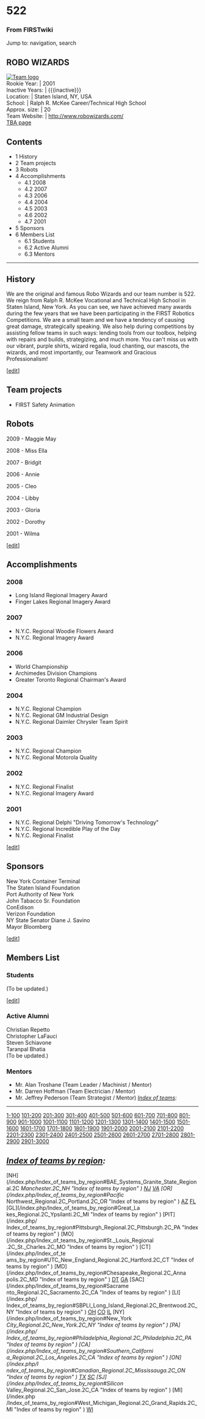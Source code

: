 # 522

### From FIRSTwiki

Jump to: navigation, search

ROBO WIZARDS  
---  
[![Team logo](/media/b/b2/Theteamlogo.jpg)](/index.php/Image:Theteamlogo.jpg
"Team logo" )  
Rookie Year: | 2001  
Inactive Years: | {{{inactive}}}  
Location: | Staten Island, NY, USA  
School: | Ralph R. McKee Career/Technical High School  
Approx. size: | 20  
Team Website: | <http://www.robowizards.com/>  
[TBA page](http://www.thebluealliance.net/tbatv/team.php?team=522
"http://www.thebluealliance.net/tbatv/team.php?team=522" )  
  
  

## Contents

  * 1 History
  * 2 Team projects
  * 3 Robots
  * 4 Accomplishments
    * 4.1 2008
    * 4.2 2007
    * 4.3 2006
    * 4.4 2004
    * 4.5 2003
    * 4.6 2002
    * 4.7 2001
  * 5 Sponsors
  * 6 Members List
    * 6.1 Students
    * 6.2 Active Alumni
    * 6.3 Mentors  
---  
  

## History

We are the original and famous Robo Wizards and our team number is 522. We
reign from Ralph R. McKee Vocational and Technical High School in Staten
Island, New York. As you can see, we have achieved many awards during the few
years that we have been participating in the FIRST Robotics Competitions. We
are a small team and we have a tendency of causing great damage, strategically
speaking. We also help during competitions by assisting fellow teams in such
ways: lending tools from our toolbox, helping with repairs and builds,
strategizing, and much more. You can't miss us with our vibrant, purple
shirts, wizard regalia, loud chanting, our mascots, the wizards, and most
importantly, our Teamwork and Gracious Professionalism!

[[edit](/index.php?title=522&action=edit&section=2 "Edit section: Team
projects" )]

## Team projects

  * FIRST Safety Animation 


## Robots

2009 - Maggie May

2008 - Miss Ella

2007 - Bridgit

2006 - Annie

2005 - Cleo

2004 - Libby

2003 - Gloria

2002 - Dorothy

2001 - Wilma

[[edit](/index.php?title=522&action=edit&section=4 "Edit section:
Accomplishments" )]

## Accomplishments


### 2008

  * Long Island Regional Imagery Award 
  * Finger Lakes Regional Imagery Award 


### 2007

  * N.Y.C. Regional Woodie Flowers Award 
  * N.Y.C. Regional Imagery Award 


### 2006

  * World Championship 
  * Archimedes Division Champions 
  * Greater Toronto Regional Chairman's Award 


### 2004

  * N.Y.C. Regional Champion 
  * N.Y.C. Regional GM Industrial Design 
  * N.Y.C. Regional Daimler Chrysler Team Spirit 


### 2003

  * N.Y.C. Regional Champion 
  * N.Y.C. Regional Motorola Quality 


### 2002

  * N.Y.C. Regional Finalist 
  * N.Y.C. Regional Imagery Award 


### 2001

  * N.Y.C. Regional Delphi "Driving Tomorrow's Technology" 
  * N.Y.C. Regional Incredible Play of the Day 
  * N.Y.C. Regional Finalist 

[[edit](/index.php?title=522&action=edit&section=12 "Edit section: Sponsors"
)]

## Sponsors

New York Container Terminal  
The Staten Island Foundation  
Port Authority of New York  
John Tabacco Sr. Foundation  
ConEdison  
Verizon Foundation  
NY State Senator Diane J. Savino  
Mayor Bloomberg  

[[edit](/index.php?title=522&action=edit&section=13 "Edit section: Members
List" )]

## Members List


### Students

(To be updated.)

[[edit](/index.php?title=522&action=edit&section=15 "Edit section: Active
Alumni" )]

### Active Alumni

Christian Repetto  
Christopher LaFauci  
Steven Schiavone  
Taranpal Bhatia  
(To be updated.)


### Mentors

  * Mr. Alan Troshane (Team Leader / Machinist / Mentor) 
  * Mr. Darren Hoffman (Team Electrician / Mentor) 
  * Mr. Jeffrey Pederson (Team Strategist / Mentor) 
_[Index of teams](/index.php/Index_of_teams "Index of teams" ):_  
---  
  
[1-100](/index.php/Index_of_teams#1-100 "Index of teams" )
[101-200](/index.php/Index_of_teams#101-200 "Index of teams" )
[201-300](/index.php/Index_of_teams#201-300 "Index of teams" )
[301-400](/index.php/Index_of_teams#301-400 "Index of teams" )
[401-500](/index.php/Index_of_teams#401-500 "Index of teams" )
[501-600](/index.php/Index_of_teams#501-600 "Index of teams" )
[601-700](/index.php/Index_of_teams#601-700 "Index of teams" )
[701-800](/index.php/Index_of_teams#701-800 "Index of teams" )
[801-900](/index.php/Index_of_teams#801-900 "Index of teams" )
[901-1000](/index.php/Index_of_teams#901-1000 "Index of teams" )
[1001-1100](/index.php/Index_of_teams#1001-1100 "Index of teams" )
[1101-1200](/index.php/Index_of_teams#1101-1200 "Index of teams" )
[1201-1300](/index.php/Index_of_teams#1201-1300 "Index of teams" )
[1301-1400](/index.php/Index_of_teams#1301-1400 "Index of teams" )
[1401-1500](/index.php/Index_of_teams#1401-1500 "Index of teams" )
[1501-1600](/index.php/Index_of_teams#1501-1600 "Index of teams" )
[1601-1700](/index.php/Index_of_teams#1601-1700 "Index of teams" )
[1701-1800](/index.php/Index_of_teams#1701-1800 "Index of teams" )
[1801-1900](/index.php/Index_of_teams#1801-1900 "Index of teams" )
[1901-2000](/index.php/Index_of_teams#1901-2000 "Index of teams" )
[2001-2100](/index.php/Index_of_teams#2001-2100 "Index of teams" )
[2101-2200](/index.php/Index_of_teams#2101-2200 "Index of teams" )
[2201-2300](/index.php/Index_of_teams#2201-2300 "Index of teams" )
[2301-2400](/index.php/Index_of_teams#2301-2400 "Index of teams" )
[2401-2500](/index.php/Index_of_teams#2401-2500 "Index of teams" )
[2501-2600](/index.php/Index_of_teams#2501-2600 "Index of teams" )
[2601-2700](/index.php/Index_of_teams#2601-2700 "Index of teams" )
[2701-2800](/index.php/Index_of_teams#2701-2800 "Index of teams" )
[2801-2900](/index.php/Index_of_teams#2801-2900 "Index of teams" )
[2901-3000](/index.php/Index_of_teams#2901-3000 "Index of teams" )  
  
_[Index of teams by region](/index.php/Index_of_teams_by_region "Index of
teams by region" ):_  
---  
  
[NH](/index.php/Index_of_teams_by_region#BAE_Systems_Granite_State_Regional.2C
_Manchester.2C_NH "Index of teams by region" )
[NJ](/index.php/Index_of_teams_by_region#New_Jersey_Regional.2C_Trenton.2C_NJ
"Index of teams by region" )
[VA](/index.php/Index_of_teams_by_region#NASA.2FVCU_Regional.2C_Richmond.2C_VA
"Index of teams by region" ) [OR](/index.php/Index_of_teams_by_region#Pacific_
Northwest_Regional.2C_Portland.2C_OR "Index of teams by region" )
[AZ](/index.php/Index_of_teams_by_region#Arizona_Regional.2C_Phoenix.2C_AZ
"Index of teams by region" )
[FL](/index.php/Index_of_teams_by_region#Florida_Regional.2C_Orlando.2C_FL
"Index of teams by region" ) [GL](/index.php/Index_of_teams_by_region#Great_La
kes_Regional.2C_Ypsilanti.2C_MI "Index of teams by region" ) [PIT](/index.php/
Index_of_teams_by_region#Pittsburgh_Regional.2C_Pittsburgh.2C_PA "Index of
teams by region" ) [MO](/index.php/Index_of_teams_by_region#St._Louis_Regional
.2C_St._Charles.2C_MO "Index of teams by region" ) [CT](/index.php/Index_of_te
ams_by_region#UTC_New_England_Regional.2C_Hartford.2C_CT "Index of teams by
region" ) [MD](/index.php/Index_of_teams_by_region#Chesapeake_Regional.2C_Anna
polis.2C_MD "Index of teams by region" )
[DT](/index.php/Index_of_teams_by_region#Detroit_Regional.2C_Detroit.2C_MI
"Index of teams by region" )
[GA](/index.php/Index_of_teams_by_region#Peachtree_Regional.2C_Duluth.2C_GA
"Index of teams by region" ) [SAC](/index.php/Index_of_teams_by_region#Sacrame
nto_Regional.2C_Sacramento.2C_CA "Index of teams by region" ) [LI](/index.php/
Index_of_teams_by_region#SBPLI_Long_Island_Regional.2C_Brentwood.2C_NY "Index
of teams by region" )
[OH](/index.php/Index_of_teams_by_region#Buckeye_Regional.2C_Cleveland.2C_OH
"Index of teams by region" )
[CO](/index.php/Index_of_teams_by_region#Colorado_Regional.2C_Denver.2C_CO
"Index of teams by region" )
[IL](/index.php/Index_of_teams_by_region#Midwest_Regional.2C_Evanston.2C_IL
"Index of teams by region" ) [NY](/index.php/Index_of_teams_by_region#New_York
_City_Regional.2C_New_York.2C_NY "Index of teams by region" ) [PA](/index.php/
Index_of_teams_by_region#Philadelphia_Regional.2C_Philadelphia.2C_PA "Index of
teams by region" ) [CA](/index.php/Index_of_teams_by_region#Southern_Californi
a_Regional.2C_Los_Angeles.2C_CA "Index of teams by region" ) [ON](/index.php/I
ndex_of_teams_by_region#Canadian_Regional.2C_Mississauga.2C_ON "Index of teams
by region" )
[TX](/index.php/Index_of_teams_by_region#Lone_Star_Regional.2C_Houston.2C_TX
"Index of teams by region" )
[SC](/index.php/Index_of_teams_by_region#Palmetto_Regional.2C_Columbia.2C_SC
"Index of teams by region" ) [SJ](/index.php/Index_of_teams_by_region#Silicon_
Valley_Regional.2C_San_Jose.2C_CA "Index of teams by region" ) [MI](/index.php
/Index_of_teams_by_region#West_Michigan_Regional.2C_Grand_Rapids.2C_MI "Index
of teams by region" )
[WI](/index.php/Index_of_teams_by_region#Wisconsin_Regional.2C_Milwaukee.2C_WI
"Index of teams by region" )  
  
